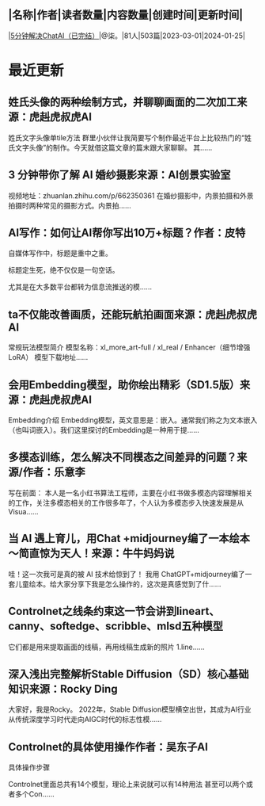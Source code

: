 |名称|作者|读者数量|内容数量|创建时间|更新时间|
---
|[5分钟解决ChatAI（已完结）](https://xiaobot.net/p/iiChatGPT?refer=0b133df9-27dc-423b-8101-639049001c13)|@柒。|81人|503篇|2023-03-01|2024-01-25|

# 最近更新
## 姓氏头像的两种绘制方式，并聊聊画面的二次加工来源：虎赳虎叔虎AI
姓氏文字头像单tile方法
群里小伙伴让我简要写个制作最近平台上比较热门的“姓氏文字头像”的制作。今天就借这篇文章的篇末跟大家聊聊。
其......
## 3 分钟带你了解 AI 婚纱摄影来源：AI创景实验室
视频地址：zhuanlan.zhihu.com/p/662350361
在婚纱摄影中，内景拍摄和外景拍摄时两种常见的摄影方式。内景拍......
## AI写作：如何让AI帮你写出10万+标题？作者：皮特

自媒体写作中，标题是重中之重。

标题定生死，绝不仅仅是一句空话。

尤其是在大多数平台都转为信息流推送的模......
## ta不仅能改善画质，还能玩航拍画面来源：虎赳虎叔虎AI
常规玩法模型简介
模型名称：xl_more_art-full / xl_real / Enhancer（细节增强LoRA）
模型下载地址......
## 会用Embedding模型，助你绘出精彩（SD1.5版）来源：虎赳虎叔虎AI
Embedding介绍
Embedding模型，英文意思是：嵌入。通常我们称之为文本嵌入（也叫词嵌入）。我们这里探讨的Embedding是一种用于提......
## 多模态训练，怎么解决不同模态之间差异的问题？来源/作者：乐意李
写在前面：
本人是一名小红书算法工程师，主要在小红书做多模态内容理解相关的工作，关注多模态相关的工作很多年了，个人认为多模态步入快速发展是从Visua......
## 当 AI 遇上育儿，用Chat +midjourney编了一本绘本～简直惊为天人！来源：牛牛妈妈说
哇！这一次我可是真的被 AI 技术给惊到了！
我用 ChatGPT+midjourney编了一套儿童绘本。给大家分享下我是怎么操作的，这次是真感觉到了什......
## Controlnet之线条约束这一节会讲到lineart、canny、softedge、scribble、mlsd五种模型

它们都是用来提取画面的线稿，再用线稿生成新的照片
1.line......
## 深入浅出完整解析Stable Diffusion（SD）核心基础知识来源：Rocky Ding
大家好，我是Rocky。
2022年，Stable Diffusion模型横空出世，其成为AI行业从传统深度学习时代走向AIGC时代的标志性模......
## Controlnet的具体使用操作作者：吴东子AI

具体操作步骤

Controlnet里面总共有14个模型，理论上来说就可以有14种用法
甚至可以两个或者多个Con......


